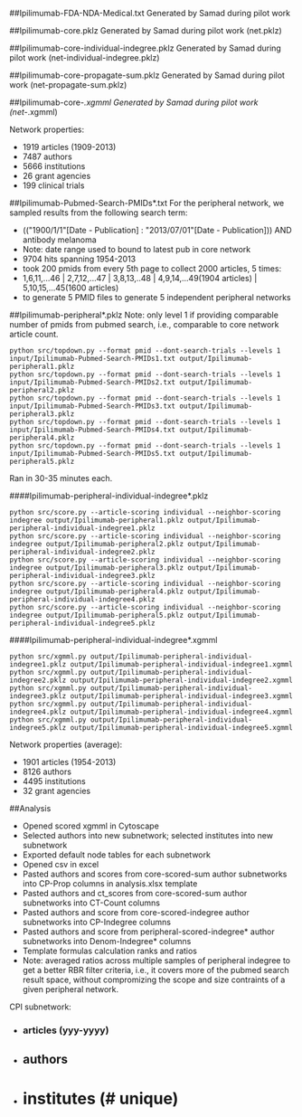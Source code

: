 ##Ipilimumab-FDA-NDA-Medical.txt
Generated by Samad during pilot work

##Ipilimumab-core.pklz
Generated by Samad during pilot work (net.pklz)

##Ipilimumab-core-individual-indegree.pklz
Generated by Samad during pilot work (net-individual-indegree.pklz)

##Ipilimumab-core-propagate-sum.pklz
Generated by Samad during pilot work (net-propagate-sum.pklz)

##Ipilimumab-core-*.xgmml
Generated by Samad during pilot work (net-*.xgmml)

Network properties:
* 1919 articles (1909-2013)
* 7487 authors
* 5666 institutions
* 26 grant agencies
* 199 clinical trials

##Ipilimumab-Pubmed-Search-PMIDs*.txt
For the peripheral network, we sampled results from the following search term:
* (("1900/1/1"[Date - Publication] : "2013/07/01"[Date - Publication])) AND antibody melanoma   
 * Note: date range used to bound to latest pub in core network
 * 9704 hits spanning 1954-2013 
  * took 200 pmids from every 5th page to collect 2000 articles, 5 times:
   * 1,6,11,...46 | 2,7,12,...47 | 3,8,13,..48 | 4,9,14,...49(1904 articles) | 5,10,15,...45(1600 articles)
   * to generate 5 PMID files to generate 5 independent peripheral networks

##Ipilimumab-peripheral*.pklz
Note: only level 1 if providing comparable number of pmids from pubmed search, i.e., comparable to core network article count.
```
python src/topdown.py --format pmid --dont-search-trials --levels 1 input/Ipilimumab-Pubmed-Search-PMIDs1.txt output/Ipilimumab-peripheral1.pklz
python src/topdown.py --format pmid --dont-search-trials --levels 1 input/Ipilimumab-Pubmed-Search-PMIDs2.txt output/Ipilimumab-peripheral2.pklz
python src/topdown.py --format pmid --dont-search-trials --levels 1 input/Ipilimumab-Pubmed-Search-PMIDs3.txt output/Ipilimumab-peripheral3.pklz
python src/topdown.py --format pmid --dont-search-trials --levels 1 input/Ipilimumab-Pubmed-Search-PMIDs4.txt output/Ipilimumab-peripheral4.pklz
python src/topdown.py --format pmid --dont-search-trials --levels 1 input/Ipilimumab-Pubmed-Search-PMIDs5.txt output/Ipilimumab-peripheral5.pklz
``` 
Ran in 30-35 minutes each.

####Ipilimumab-peripheral-individual-indegree*.pklz
```
python src/score.py --article-scoring individual --neighbor-scoring indegree output/Ipilimumab-peripheral1.pklz output/Ipilimumab-peripheral-individual-indegree1.pklz
python src/score.py --article-scoring individual --neighbor-scoring indegree output/Ipilimumab-peripheral2.pklz output/Ipilimumab-peripheral-individual-indegree2.pklz
python src/score.py --article-scoring individual --neighbor-scoring indegree output/Ipilimumab-peripheral3.pklz output/Ipilimumab-peripheral-individual-indegree3.pklz
python src/score.py --article-scoring individual --neighbor-scoring indegree output/Ipilimumab-peripheral4.pklz output/Ipilimumab-peripheral-individual-indegree4.pklz
python src/score.py --article-scoring individual --neighbor-scoring indegree output/Ipilimumab-peripheral5.pklz output/Ipilimumab-peripheral-individual-indegree5.pklz
```

####Ipilimumab-peripheral-individual-indegree*.xgmml
```
python src/xgmml.py output/Ipilimumab-peripheral-individual-indegree1.pklz output/Ipilimumab-peripheral-individual-indegree1.xgmml
python src/xgmml.py output/Ipilimumab-peripheral-individual-indegree2.pklz output/Ipilimumab-peripheral-individual-indegree2.xgmml
python src/xgmml.py output/Ipilimumab-peripheral-individual-indegree3.pklz output/Ipilimumab-peripheral-individual-indegree3.xgmml
python src/xgmml.py output/Ipilimumab-peripheral-individual-indegree4.pklz output/Ipilimumab-peripheral-individual-indegree4.xgmml
python src/xgmml.py output/Ipilimumab-peripheral-individual-indegree5.pklz output/Ipilimumab-peripheral-individual-indegree5.xgmml
```

Network properties (average):
* 1901 articles (1954-2013)
* 8126 authors
* 4495 institutions
* 32 grant agencies



##Analysis

* Opened scored xgmml in Cytoscape
* Selected authors into new subnetwork; selected institutes into new subnetwork
* Exported default node tables for each subnetwork
* Opened csv in excel
* Pasted authors and scores from core-scored-sum author subnetworks into CP-Prop columns in analysis.xlsx template
* Pasted authors and ct_scores from core-scored-sum author subnetworks into CT-Count columns
* Pasted authors and score from core-scored-indegree author subnetworks into CP-Indegree columns
* Pasted authors and score from peripheral-scored-indegree* author subnetworks into Denom-Indegree* columns
* Template formulas calculation ranks and ratios
* Note: averaged ratios across multiple samples of peripheral indegree to get a better RBR filter criteria, i.e., it covers more of the pubmed search result space, without compromizing the scope and size contraints of a given peripheral network. 


CPI subnetwork:
* ###  articles (yyy-yyyy)
* ## authors
* # institutes (# unique)
